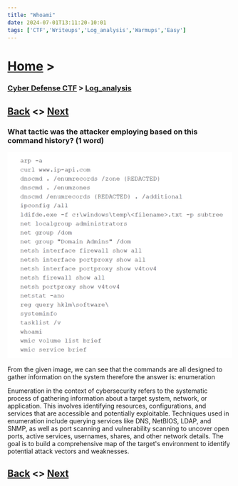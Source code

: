 ```yaml
---
title: "Whoami"
date: 2024-07-01T13:11:20-10:01
tags: ['CTF','Writeups','Log_analysis','Warmups','Easy']
---
```



# [Home](https://jjolley91.github.io/blog/) >

###  [Cyber Defense CTF](https://jjolley91.github.io/blog/level_effect_cyber_defense_ctf_2024/) >  [Log_analysis](https://jjolley91.github.io/blog/level_effect_cyber_defense_ctf_2024/Log_analysis/)

## [Back](https://jjolley91.github.io/blog/level_effect_cyber_defense_ctf_2024/Log_analysis/name_that_event_1_4)  <> [Next](https://jjolley91.github.io/blog/level_effect_cyber_defense_ctf_2024/Log_analysis/in_the_system)

### What tactic was the attacker employing based on this command history? (1 word)

![commands](https://github.com/jjolley91/blog/blob/main/static/le_ctf_24/commands.png?raw=true)

From the given image, we can see that the commands are all designed to gather information on the system therefore the answer is: enumeration


Enumeration in the context of cybersecurity refers to the systematic process of gathering information about a target system, network, or application. This involves identifying resources, configurations, and services that are accessible and potentially exploitable. Techniques used in enumeration include querying services like DNS, NetBIOS, LDAP, and SNMP, as well as port scanning and vulnerability scanning to uncover open ports, active services, usernames, shares, and other network details. The goal is to build a comprehensive map of the target's environment to identify potential attack vectors and weaknesses.


## [Back](https://jjolley91.github.io/blog/level_effect_cyber_defense_ctf_2024/Log_analysis/name_that_event_1_4)  <> [Next](https://jjolley91.github.io/blog/level_effect_cyber_defense_ctf_2024/Log_analysis/in_the_system)